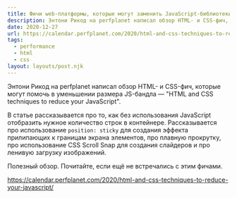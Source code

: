 ```yaml
---
title: Фичи web-платформы, которые могут заменить JavaScript-библиотеки
description: Энтони Рикод на perfplanet написал обзор HTML- и CSS-фич, которые могут помочь в уменьшении размера JS-бандла
date: 2020-12-27
url: https://calendar.perfplanet.com/2020/html-and-css-techniques-to-reduce-your-javascript/
tags:
  - performance
  - html
  - css
layout: layouts/post.njk
---
```

Энтони Рикод на perfplanet написал обзор HTML- и CSS-фич, которые могут помочь в уменьшении размера JS-бандла — "HTML and CSS techniques to reduce your JavaScript".

В статье рассказывается про то, как без использования JavaScript отобразить нужное количество строк в контейнере. Рассказывается про использование `position: sticky` для создания эффекта прилипающих к границам экрана элементов, про плавную прокрутку, про использование CSS Scroll Snap для создания слайдеров и про ленивую загрузку изображений.

Полезный обзор. Почитайте, если ещё не встречались с этим фичами.

https://calendar.perfplanet.com/2020/html-and-css-techniques-to-reduce-your-javascript/
